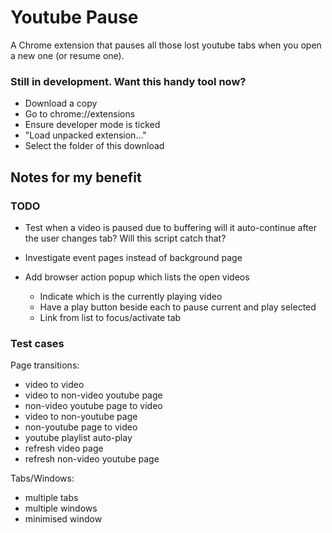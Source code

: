 # Youtube Pause

A Chrome extension that pauses all those lost youtube tabs when you open a new one (or resume one).

### Still in development. Want this handy tool now?

- Download a copy
- Go to chrome://extensions
- Ensure developer mode is ticked
- "Load unpacked extension..."
- Select the folder of this download




## Notes for my benefit

### TODO


- Test when a video is paused due to buffering will it auto-continue after the user changes tab? Will this script catch that?
- Investigate event pages instead of background page

- Add browser action popup which lists the open videos
  - Indicate which is the currently playing video
  - Have a play button beside each to pause current and play selected
  - Link from list to focus/activate tab


### Test cases

Page transitions:
- video to video
- video to non-video youtube page
- non-video youtube page to video
- video to non-youtube page
- non-youtube page to video
- youtube playlist auto-play
- refresh video page
- refresh non-video youtube page

Tabs/Windows:
- multiple tabs
- multiple windows
- minimised window
